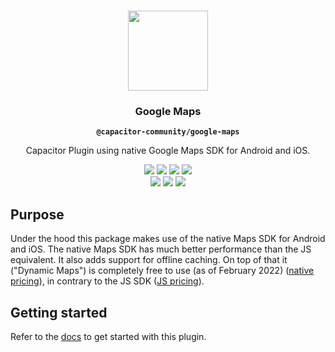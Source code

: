 <p align="center"><br><img src="https://user-images.githubusercontent.com/236501/85893648-1c92e880-b7a8-11ea-926d-95355b8175c7.png" width="128" height="128" /></p>

<h3 align="center">Google Maps</h3>
<p align="center"><strong><code>@capacitor-community/google-maps</code></strong></p>
<p align="center">Capacitor Plugin using native Google Maps SDK for Android and iOS.</p>
<p align="center">
</p>

<p align="center">
  <img src="https://img.shields.io/badge/Capacitor%20V3%20Support-yes-green?logo=Capacitor&style=flat-square" />
  <img src="https://img.shields.io/maintenance/yes/2022?style=flat-square" />
  <a href="https://img.shields.io/github/workflow/status/capacitor-community/google-maps/Publish"><img src="https://img.shields.io/github/workflow/status/capacitor-community/google-maps/Build?style=flat-square" /></a>
  <a href="https://www.npmjs.com/package/@capacitor-community/google-maps"><img src="https://img.shields.io/npm/l/@capacitor-community/google-maps?style=flat-square" /></a>
<br>
  <a href="https://www.npmjs.com/package/@capacitor-community/google-maps"><img src="https://img.shields.io/npm/dw/@capacitor-community/google-maps?style=flat-square" /></a>
  <a href="https://www.npmjs.com/package/@capacitor-community/google-maps"><img src="https://img.shields.io/npm/v/@capacitor-community/google-maps?style=flat-square" /></a>
<!-- ALL-CONTRIBUTORS-BADGE:START - Do not remove or modify this section -->
<a href="#contributors"><img src="https://img.shields.io/badge/all%20contributors-13-orange?style=flat-square" /></a>
<!-- ALL-CONTRIBUTORS-BADGE:END -->
</p>

## Purpose

Under the hood this package makes use of the native Maps SDK for Android and iOS. The native Maps SDK has much better performance than the JS equivalent. It also adds support for offline caching. On top of that it ("Dynamic Maps") is completely free to use (as of February 2022) ([native pricing](https://developers.google.com/maps/billing-and-pricing/pricing)), in contrary to the JS SDK ([JS pricing](https://developers.google.com/maps/documentation/javascript/usage-and-billing#new-payg)).

## Getting started

Refer to the [docs](https://dutchconcepts.github.io/capacitor-google-maps/) to get started with this plugin.

